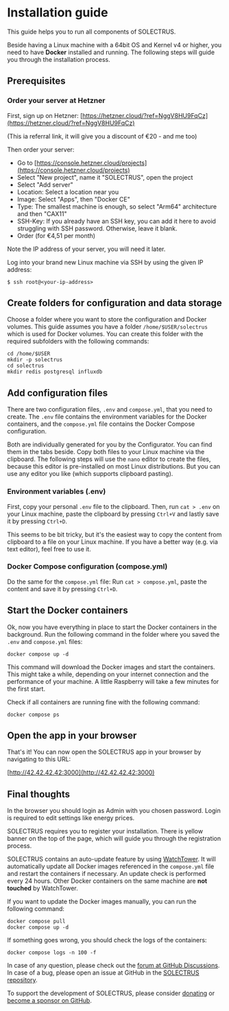 # Installation guide

This guide helps you to run all components of SOLECTRUS.

Beside having a Linux machine with a 64bit OS and Kernel v4 or higher, you need to have **Docker** installed and running. The following steps will guide you through the installation process.

## Prerequisites

### Order your server at Hetzner

First, sign up on Hetzner:
[https://hetzner.cloud/?ref=NggV8HU9FqCz](https://hetzner.cloud/?ref=NggV8HU9FqCz)

(This ia referral link, it will give you a discount of €20 - and me too)

Then order your server:

- Go to [https://console.hetzner.cloud/projects](https://console.hetzner.cloud/projects)
- Select "New project", name it "SOLECTRUS", open the project
- Select "Add server"
- Location: Select a location near you
- Image: Select "Apps", then "Docker CE"
- Type: The smallest machine is enough, so select "Arm64" architecture and then "CAX11"
- SSH-Key: If you already have an SSH key, you can add it here to avoid struggling with SSH password. Otherwise, leave it blank.
- Order (for €4,51 per month)

Note the IP address of your server, you will need it later.

Log into your brand new Linux machine via SSH by using the given IP address:

```console
$ ssh root@<your-ip-address>
```

## Create folders for configuration and data storage

Choose a folder where you want to store the configuration and Docker volumes. This guide assumes you have a folder `/home/$USER/solectrus` which is used for Docker volumes. You can create this folder with the required subfolders with the following commands:

```console
cd /home/$USER
mkdir -p solectrus
cd solectrus
mkdir redis postgresql influxdb
```

## Add configuration files

There are two configuration files, `.env` and `compose.yml`, that you need to create. The `.env` file contains the environment variables for the Docker containers, and the `compose.yml` file contains the Docker Compose configuration.

Both are individually generated for you by the Configurator. You can find them in the tabs beside. Copy both files to your Linux machine via the clipboard. The following steps will use the `nano` editor to create the files, because this editor is pre-installed on most Linux distributions. But you can use any editor you like (which supports clipboard pasting).

### Environment variables (.env)

First, copy your personal `.env` file to the clipboard. Then, run `cat > .env` on your Linux machine, paste the clipboard by pressing `Ctrl+V` and lastly save it by pressing `Ctrl+D`.

This seems to be bit tricky, but it's the easiest way to copy the content from clipboard to a file on your Linux machine. If you have a better way (e.g. via text editor), feel free to use it.

### Docker Compose configuration (compose.yml)

Do the same for the `compose.yml` file: Run `cat > compose.yml`, paste the content and save it by pressing `Ctrl+D`.

## Start the Docker containers

Ok, now you have everything in place to start the Docker containers in the background. Run the following command in the folder where you saved the `.env` and `compose.yml` files:

```console
docker compose up -d
```

This command will download the Docker images and start the containers. This might take a while, depending on your internet connection and the performance of your machine. A little Raspberry will take a few minutes for the first start.

Check if all containers are running fine with the following command:

```console
docker compose ps
```

## Open the app in your browser

That's it! You can now open the SOLECTRUS app in your browser by navigating to this URL:

[http://42.42.42.42:3000](http://42.42.42.42:3000)

## Final thoughts

In the browser you should login as Admin with you chosen password. Login is required to edit settings like energy prices.

SOLECTRUS requires you to register your installation. There is yellow banner on the top of the page, which will guide you through the registration process.

SOLECTRUS contains an auto-update feature by using [WatchTower](https://containrrr.dev/watchtower/). It will automatically update all Docker images referenced in the `compose.yml` file and restart the containers if necessary. An update check is performed every 24 hours. Other Docker containers on the same machine are **not touched** by WatchTower.

If you want to update the Docker images manually, you can run the following command:

```console
docker compose pull
docker compose up -d
```

If something goes wrong, you should check the logs of the containers:

```console
docker compose logs -n 100 -f
```

In case of any question, please check out the [forum at GitHub Discussions](https://github.com/orgs/solectrus/discussions). In case of a bug, please open an issue at GitHub in the [SOLECTRUS repository](https://github.com/solectrus/solectrus/issues).

To support the development of SOLECTRUS, please consider [donating](https://ko-fi.com/ledermann) or [become a sponsor on GitHub](https://github.com/sponsors/solectrus).
